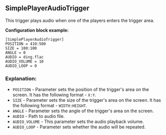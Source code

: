  ## SimplePlayerAudioTrigger

 This trigger plays audio when one of the players enters the trigger area.

 **Configuration block example:**

    [SimplePlayerAudioTrigger]
    POSITION = 410:500
    SIZE = 100:100
    ANGLE = 0
    AUDIO = ding.flac
    AUDIO_VOLUME = 10
    AUDIO_LOOP = 0

 ### Explanation:

 * `POSITION` - Parameter sets the position of the trigger's area on the screen. It has the following format - `X:Y`.
 * `SIZE` - Parameter sets the size of the trigger's area on the screen. It has the following format - `WIDTH:HEIGHT`.
 * `ANGLE` - Parameter sets the angle of the trigger's area on the screen.
 * `AUDIO` - Path to audio file.
 * `AUDIO_VOLUME` - This parameter sets the audio playback volume.
 * `AUDIO_LOOP` - Parameter sets whether the audio will be repeated.